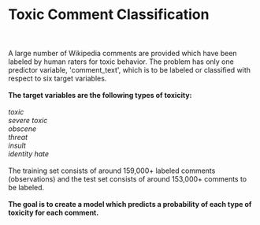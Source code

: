 # Toxic Comment Classification
<br/><br/>
A large number of Wikipedia comments are provided which have been labeled by human raters for toxic behavior.  The problem has only one predictor variable, 'comment_text', which is to be labeled or classified with respect to six target variables.
<br/><br/>
<b>The target variables are the following types of toxicity:</b>
<br/><br/>
<i>toxic<br/>
severe toxic<br/>
obscene<br/>
threat<br/>
insult<br/>
identity hate<br/><br/></i>
The training set consists of around 159,000+ labeled comments (observations) and the test set consists of around 153,000+ comments to be labeled.
<br/><br/>
<b>The goal is to create a model which predicts a probability of each type of toxicity for each comment.</b>

